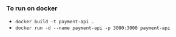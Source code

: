 ### To run on docker
- `docker build -t payment-api .`
- `docker run -d --name payment-api -p 3000:3000 payment-api`